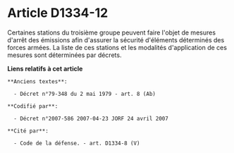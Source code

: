 # Article D1334-12

Certaines stations du troisième groupe peuvent faire l'objet de mesures d'arrêt des émissions afin d'assurer la sécurité
d'éléments déterminés des forces armées. La liste de ces stations et les modalités d'application de ces mesures sont
déterminées par décrets.

**Liens relatifs à cet article**

	**Anciens textes**:

	  - Décret n°79-348 du 2 mai 1979 - art. 8 (Ab)

	**Codifié par**:

	  - Décret n°2007-586 2007-04-23 JORF 24 avril 2007

	**Cité par**:

	  - Code de la défense. - art. D1334-8 (V)
